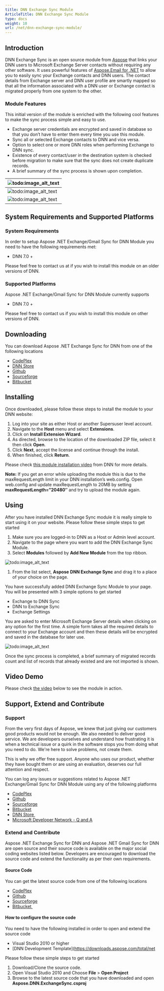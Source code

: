 ```yaml
---
title: DNN Exchange Sync Module
ArticleTitle: DNN Exchange Sync Module
type: docs
weight: 10
url: /net/dnn-exchange-sync-module/
---
```



## **Introduction**
DNN Exchange Sync is an open source module from [Aspose](http://www.aspose.com/) that links your DNN users to Microsoft Exchange Server contacts without requiring any other software. It uses powerful features of [Aspose.Email for .NET](http://www.aspose.com/.net/email-component.aspx) to allow you to easily sync your Exchange contacts and DNN users. The contact details from Exchange server and DNN user profile are smartly mapped so that all the information associated with a DNN user or Exchange contact is migrated properly from one system to the other.
### **Module Features**
This initial version of the module is enriched with the following cool features to make the sync process simple and easy to use.

- Exchange server credentials are encrypted and saved in database so that you don’t have to enter them every time you use this module.
- Sync all or selected Exchange contacts to DNN and vice versa.
- Option to select one or more DNN roles when performing Exchange to DNN sync.
- Existence of every contact/user in the destination system is checked before migration to make sure that the sync does not create duplicate records.
- A brief summary of the sync process is shown upon completion. 

|![todo:image_alt_text](http://www.aspose.com/blogs/wp-content/uploads/2014/07/DNN-Exchange-Sync-home.png)|
| :- |
|![todo:image_alt_text](http://www.aspose.com/blogs/wp-content/uploads/2014/07/Exchange-to-DNN-Sync.png)|
|![todo:image_alt_text](http://www.aspose.com/blogs/wp-content/uploads/2014/07/DNN-to-Exchange-Sync.png)|
## **System Requirements and Supported Platforms**
### **System Requirements**
In order to setup Aspose .NET Exchange/Gmail Sync for DNN Module you need to have the following requirements met:

- DNN 7.0 +

Please feel free to contact us at if you wish to install this module on an older versions of DNN.
### **Supported Platforms**
Aspose .NET Exchange/Gmail Sync for DNN Module currently supports

- DNN 7.0 +

Please feel free to contact us if you wish to install this module on other versions of DNN.
## **Downloading**
You can download Aspose .NET Exchange Sync for DNN from one of the following locations

- [CodePlex ](https://asposednn.codeplex.com/releases)
- [DNN Store ](http://store.dnnsoftware.com/home/product-details/dnn-exchange-sync-2-way-link-between-dnn-and-microsoft-exchange-server)
- [Github ](https://github.com/asposemarketplace/Aspose_for_DNN/releases)
- [Sourceforge ](https://sourceforge.net/projects/asposednn/files/)
- [Bitbucket ](https://bitbucket.org/asposemarketplace/aspose-for-dnn/downloads)
## **Installing**
Once downloaded, please follow these steps to install the module to your DNN website:

1. Log into your site as either Host or another Supersuser level account.
1. Navigate to the **Host** menu and select **Extensions**.
1. Click on **Install Extension Wizard**.
1. As directed, browse to the location of the downloaded ZIP file, select it then click **Open**.
1. Click **Next**, accept the license and continue through the install.
1. When finished, click **Return**.

Please check [this module installation video](http://www.dnnsoftware.com/community/learn/video-library/view-video/video/542/view/details/how-to-install-a-module-in-dotnetnuke-7) from DNN for more details.

**Note:** If you get an error while uploading the module this is due to the maxRequestLength limit in your DNN installation’s web.config. Open web.config and update maxRequestLength to 20MB by setting **maxRequestLength=”20480″** and try to upload the module again.
## **Using**
After you have installed DNN Exchange Sync module it is really simple to start using it on your website. Please follow these simple steps to get started

1. Make sure you are logged-in to DNN as a Host or Admin level account.
1. Navigate to the page where you want to add the DNN Exchange Sync Module.
1. Select **Modules** followed by **Add New Module** from the top ribbon. 

![todo:image_alt_text](http://www.aspose.com/blogs/wp-content/uploads/2014/07/DNN-Exchange-Sync-add-module-to-page.png)

1. From the list select, **Aspose** **DNN Exchange Sync** and drag it to a place of your choice on the page.

You have successfully added DNN Exchange Sync Module to your page. You will be presented with 3 simple options to get started

- Exchange to DNN Sync
- DNN to Exchange Sync
- Exchange Settings

You are asked to enter Microsoft Exchange Server details when clicking on any option for the first time. A simple form takes all the required details to connect to your Exchange account and then these details will be encrypted and saved in the database for later use. 

![todo:image_alt_text](http://www.aspose.com/blogs/wp-content/uploads/2014/07/DNN-Exchange-Sync-Exchange-Server-Details.png)


Once the sync process is completed, a brief summary of migrated records count and list of records that already existed and are not imported is shown.
## **Video Demo**
Please check [the video](https://www.youtube.com/watch?v=LqEiYz287GA) below to see the module in action.
## **Support, Extend and Contribute**
### **Support**
From the very first days of Aspose, we knew that just giving our customers good products would not be enough. We also needed to deliver good service. We are developers ourselves and understand how frustrating it is when a technical issue or a quirk in the software stops you from doing what you need to do. We're here to solve problems, not create them.

This is why we offer free support. Anyone who uses our product, whether they have bought them or are using an evaluation, deserves our full attention and respect.

You can log any issues or suggestions related to Aspose .NET Exchange/Gmail Sync for DNN Module using any of the following platforms

- [CodePlex ](https://asposednn.codeplex.com/workitem/list/basic)
- [Github ](https://github.com/asposemarketplace/Aspose_for_DNN/issues)
- [Sourceforge ](https://sourceforge.net/p/asposednn/tickets/)
- [Bitbucket ](https://bitbucket.org/asposemarketplace/aspose-for-dnn/issues?status=new&status=open)
- [DNN Store ](http://store.dnnsoftware.com/help-center/help-desk/ticket-entry/packageid/33341)
- [Microsoft Developer Network - Q and A ](https://code.msdn.microsoft.com/DNN-Exchange-Sync-2-Way-fab0339b/view/Discussions#content)
### **Extend and Contribute**
Aspose .NET Exchange Sync for DNN and Aspose .NET Gmail Sync for DNN are open source and their source code is available on the major social coding websites listed below. Developers are encouraged to download the source code and extend the functionality as per their own requirements.
#### **Source Code**
You can get the latest source code from one of the following locations

- [CodePlex ](https://asposednn.codeplex.com/SourceControl/latest)
- [Github ](https://github.com/asposemarketplace/Aspose_for_DNN)
- [Sourceforge ](https://sourceforge.net/p/asposednn/code/ci/master/tree/)
- [Bitbucket ](https://bitbucket.org/asposemarketplace/aspose-for-dnn/src)
#### **How to configure the source code**
You need to have the following installed in order to open and extend the source code

- Visual Studio 2010 or higher
- [DNN Development Template](https://downloads.aspose.com/total/net

Please follow these simple steps to get started

1. Download/Clone the source code.
1. Open Visual Studio 2010 and Choose **File** > **Open Project**
1. Browse to the latest source code that you have downloaded and open **Aspose.DNN.ExchangeSync.csproj**
